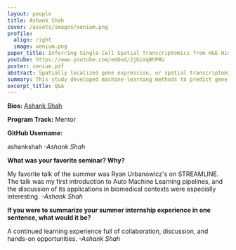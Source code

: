 ```yaml
---
layout: people
title: Ashank Shah
cover: /assets/images/xenium.png
profile:
  align: right
  image: xenium.png
paper_title: Inferring Single-Cell Spatial Transcriptomics from H&E Histology via Deep Learning Approaches
youtube: https://www.youtube.com/embed/2jGiVqBhPRU
poster: xenium.pdf
abstract: Spatially localized gene expression, or spatial transcriptomics, at the single-cell granularity is a vastly informative data type that facilitates enhanced clinical and research outcomes, including in tasks of diagnoses, biomarker identification, and tumor microenvironment analyses. Technologies such as 10x Genomics Xenium Analyzer enable generation of single-cell spatial transcriptomics data. However, assays remain prohibitively expensive, largely inaccessible, and often require specialized expertise to perform. Conversely, H&E histology is a widely adopted practice that clearly delineates morphological features in tissue. With the emergence of numerous deep learning-based methods for data translation, this work aimed to evaluate the feasibility of single-cell gene expression inference from corresponding H&E histology, specifically for spatially variable genes (SVGs) using a limited single-patient open source dataset. We develop and evaluate the relative efficacy of six modeling approaches- a Convolutional Neural Network (CNN), a fine-tuned ResNet50 architecture, a resized and fine-tuned ResNet50 architecture, an Autoencoder-Embedded Graph Convolutional Network, a CNN-Embedded Graph Convolutional Network, and a ResNet50-Embedded Graph Convolutional Network. We find that the Autoencoder-Embedded Graph Convolutional Network is most effective at single-cell SVG inference with an average Spearman Correlation Coefficient (SCC) of 0.163 despite the small-scale dataset. Thus, we conclude that incorporating relative global information opposed to solely localized cell information enables more informed and robust gene expression predictions. We additionally find that specific genes are more strongly correlated with morphological features, and by extension, more predictable via deep learning translation approaches. Namely, our models exhibit relatively highly accurate gene expression predictions for gene SFRP4, with an SCC of 0.503 via an Autoencoder-Embedded Graph Convolutional Network approach. We conclude that deep learning methods do have potential in single-cell spatial transcriptomics prediction, and urge scaling the developed methods to larger and more diverse datasets. 
summary: This study developed machine-learning methods to predict gene activity from tissue images, as an alternative to costly and inaccessible alternatives of generating gene activity data. We found that machine learning methods, especially those that attempted to incorporate broader tissue information, showed promise in gene activity prediction despite working with a limited dataset. 
excerpt_title: Q&A
---
```

**Bios:** [Ashank Shah](https://jlevy44.github.io/levylab/people/HS_Ashank_Shah)

**Program Track:** Mentor

**GitHub Username:**  

ashankshah
*-Ashank Shah*


**What was your favorite seminar? Why?**  

My favorite talk of the summer was Ryan Urbanowicz's on STREAMLINE. The talk was my first introduction to Auto Machine Learning pipelines, and the discussion of its applications in biomedical contexts were especially interesting.
*-Ashank Shah*


**If you were to summarize your summer internship experience in one sentence, what would it be?**  

A continued learning experience full of collaboration, discussion, and hands-on opportunities. 
*-Ashank Shah*


